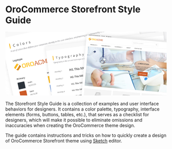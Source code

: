 # OroCommerce Storefront Style Guide



![OroCommerce Storefront Style Guide](FrontendDesignerGuide.jpg)

The Storefront Style Guide is a collection of examples and user interface behaviors for designers. It contains a color palette, typography, interface elements (forms, buttons, tables, etc.), that serves as a checklist for designers, which will make it possible to eliminate omissions and inaccuracies when creating the OroCommerce theme design.

The guide contains instructions and tricks on how to quickly create a design of OroCommerce Storefront theme using [Sketch](https://www.sketch.com/) editor.



